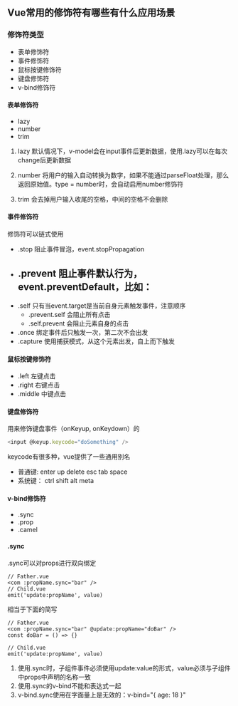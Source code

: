 ## Vue常用的修饰符有哪些有什么应用场景
### 修饰符类型
- 表单修饰符
- 事件修饰符
- 鼠标按键修饰符
- 键盘修饰符
- v-bind修饰符

#### 表单修饰符
- lazy
- number
- trim

1. lazy
默认情况下，v-model会在input事件后更新数据，使用.lazy可以在每次change后更新数据

2. number
将用户的输入自动转换为数字，如果不能通过parseFloat处理，那么返回原始值。type = number时，会自动启用number修饰符

3. trim
会去掉用户输入收尾的空格，中间的空格不会删除

#### 事件修饰符
修饰符可以链式使用
- .stop 阻止事件冒泡，event.stopPropagation
- .prevent 阻止事件默认行为，event.preventDefault，比如：
  - 
- .self 只有当event.target是当前自身元素触发事件，注意顺序
  - .prevent.self 会阻止所有点击
  - .self.prevent 会阻止元素自身的点击
- .once 绑定事件后只触发一次，第二次不会出发
- .capture 使用捕获模式，从这个元素出发，自上而下触发

#### 鼠标按键修饰符
- .left 左键点击
- .right 右键点击
- .middle 中键点击

#### 键盘修饰符
用来修饰键盘事件（onKeyup, onKeydown）的
```javascript
<input @keyup.keycode="doSomething" />
```
keycode有很多种，vue提供了一些通用别名
- 普通键: enter up delete esc tab space
- 系统键： ctrl shift alt meta

#### v-bind修饰符
- .sync
- .prop
- .camel

#### .sync
.sync可以对props进行双向绑定
```js{4}
// Father.vue
<com :propName.sync="bar" />
// Child.vue
emit('update:propName', value)
```
相当于下面的简写
```js{4}
// Father.vue
<com :propName.sync="bar" @update:propName="doBar" />
const doBar = () => {}

// Child.vue
emit('update:propName', value)
```
1. 使用.sync时，子组件事件必须使用update:value的形式，value必须与子组件中props中声明的名称一致
2. 使用.sync的v-bind不能和表达式一起
3. v-bind.sync使用在字面量上是无效的：v-bind="{ age: 18 }"